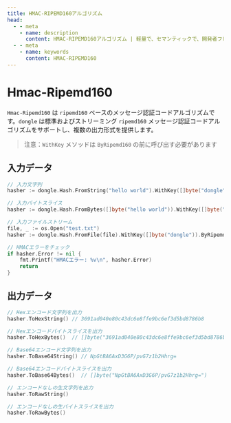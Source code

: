 ```yaml
---
title: HMAC-RIPEMD160アルゴリズム
head:
  - - meta
    - name: description
      content: HMAC-RIPEMD160アルゴリズム | 軽量で、セマンティックで、開発者フレンドリーなgolang エンコード&暗号ライブラリ
  - - meta
    - name: keywords
      content: HMAC-RIPEMD160
---
```


# Hmac-Ripemd160

`Hmac-Ripemd160` は `ripemd160` ベースのメッセージ認証コードアルゴリズムです。`dongle` は標準およびストリーミング `ripemd160` メッセージ認証コードアルゴリズムをサポートし、複数の出力形式を提供します。

> 注意：`WithKey` メソッドは `ByRipemd160` の前に呼び出す必要があります

## 入力データ

```go
// 入力文字列
hasher := dongle.Hash.FromString("hello world").WithKey([]byte("dongle")).ByRipemd160()

// 入力バイトスライス
hasher := dongle.Hash.FromBytes([]byte("hello world")).WithKey([]byte("dongle")).ByRipemd160()

// 入力ファイルストリーム
file, _ := os.Open("test.txt")
hasher := dongle.Hash.FromFile(file).WithKey([]byte("dongle")).ByRipemd160()

// HMACエラーをチェック
if hasher.Error != nil {
	fmt.Printf("HMACエラー: %v\n", hasher.Error)
	return
}
```

## 出力データ

```go
// Hexエンコード文字列を出力
hasher.ToHexString() // 3691ad040e80c43dc6e8ffe9bc6ef3d5bd8786b8

// Hexエンコードバイトスライスを出力
hasher.ToHexBytes()  // []byte("3691ad040e80c43dc6e8ffe9bc6ef3d5bd8786b8")

// Base64エンコード文字列を出力
hasher.ToBase64String() // NpGtBA6AxD3G6P/pvG7z1b2Hhrg=

// Base64エンコードバイトスライスを出力
hasher.ToBase64Bytes()  // []byte("NpGtBA6AxD3G6P/pvG7z1b2Hhrg=")

// エンコードなしの生文字列を出力
hasher.ToRawString()

// エンコードなしの生バイトスライスを出力
hasher.ToRawBytes()
```

